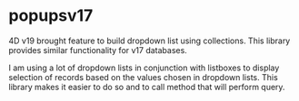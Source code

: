 # popupsv17

4D v19 brought feature to build dropdown list using collections. This library provides similar functionality for v17 databases.

I am using a lot of dropdown lists in conjunction with listboxes to display selection of records based on the values chosen in dropdown lists. This library makes it easier to do so and to call method that will perform query.
